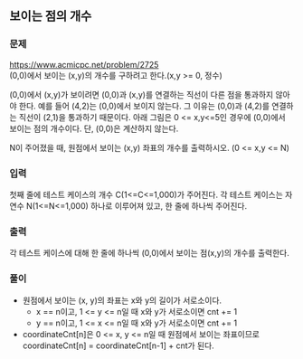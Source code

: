 ## 보이는 점의 개수
### 문제
https://www.acmicpc.net/problem/2725  
(0,0)에서 보이는 (x,y)의 개수를 구하려고 한다.(x,y >= 0, 정수)

(0,0)에서 (x,y)가 보이려면 (0,0)과 (x,y)를 연결하는 직선이 다른 점을 통과하지 않아야 한다. 예를 들어 (4,2)는 (0,0)에서 보이지 않는다. 그 이유는 (0,0)과 (4,2)를 연결하는 직선이 (2,1)을 통과하기 때문이다. 아래 그림은 0 <= x,y<=5인 경우에 (0,0)에서 보이는 점의 개수이다. 단, (0,0)은 계산하지 않는다.



N이 주어졌을 때, 원점에서 보이는 (x,y) 좌표의 개수를 출력하시오. (0 <= x,y <= N)

### 입력
첫째 줄에 테스트 케이스의 개수 C(1<=C<=1,000)가 주어진다. 각 테스트 케이스는 자연수 N(1<=N<=1,000) 하나로 이루어져 있고, 한 줄에 하나씩 주어진다.

### 출력
각 테스트 케이스에 대해 한 줄에 하나씩 (0,0)에서 보이는 점(x,y)의 개수를 출력한다.

### 풀이
- 원점에서 보이는 (x, y)의 좌표는 x와 y의 길이가 서로소이다.
    - x == n이고, 1 <= y <= n일 때 x와 y가 서로소이면 cnt += 1
    - y == n이고, 1 <= x <= n일 때 x와 y가 서로소이면 cnt += 1
- coordinateCnt[n]은 0 <= x, y <= n일 때 원점에서 보이는 좌표이므로 coordinateCnt[n] = coordinateCnt[n-1] + cnt가 된다.